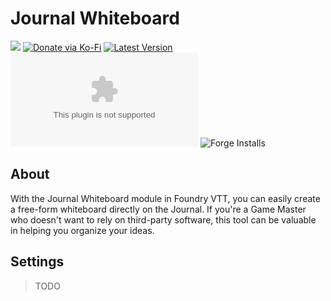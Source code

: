 # Journal Whiteboard

![](https://img.shields.io/badge/Foundry-v10-informational)
[![Donate via Ko-Fi](https://img.shields.io/badge/donate-ko--fi-red.svg?logo=ko-fi)](https://ko-fi.com/darkmoor) [![Latest Version](https://img.shields.io/github/v/tag/patrickporto/journal-whiteboard?label=version)](https://github.com/patrickporto/journal-whiteboard/releases) [![Download Count](https://img.shields.io/github/downloads/patrickporto/journal-whiteboard/latest/journal-whiteboard.zip)](https://github.com/patrickporto/journal-whiteboard/releases)
![Forge Installs](https://img.shields.io/badge/dynamic/json?label=Forge%20Installs&query=package.installs&suffix=%25&url=https%3A%2F%2Fforge-vtt.com%2Fapi%2Fbazaar%2Fpackage%2Fjournal-whiteboard&colorB=4aa94a)

## About

With the Journal Whiteboard module in Foundry VTT, you can easily create a free-form whiteboard directly on the Journal. If you're a Game Master who doesn't want to rely on third-party software, this tool can be valuable in helping you organize your ideas.

## Settings

> TODO

